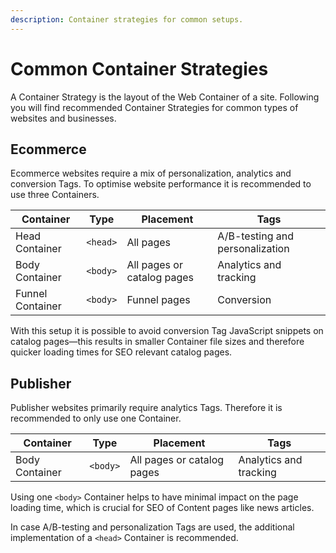 ```yaml
---
description: Container strategies for common setups.
---
```


# Common Container Strategies

A Container Strategy is the layout of the Web Container of a site. Following you will find recommended Container Strategies for common types of websites and businesses.

## Ecommerce

Ecommerce websites require a mix of personalization, analytics and conversion Tags. To optimise website performance it is recommended to use three Containers.

| Container        | Type     | Placement                  | Tags                            |
| ---------------- | -------- | -------------------------- | ------------------------------- |
| Head Container   | `<head>` | All pages                  | A/B-testing and personalization |
| Body Container   | `<body>` | All pages or catalog pages | Analytics and tracking          |
| Funnel Container | `<body>` | Funnel pages               | Conversion                      |

With this setup it is possible to avoid conversion Tag JavaScript snippets on catalog pages—this results in smaller Container file sizes and therefore quicker loading times for SEO relevant catalog pages.

## Publisher

Publisher websites primarily require analytics Tags. Therefore it is recommended to only use one Container.

| Container      | Type     | Placement                  | Tags                   |
| -------------- | -------- | -------------------------- | ---------------------- |
| Body Container | `<body>` | All pages or catalog pages | Analytics and tracking |

Using one `<body>` Container helps to have minimal impact on the page loading time, which is crucial for SEO of Content pages like news articles.&#x20;

In case A/B-testing and personalization Tags are used, the additional implementation of a `<head>` Container is recommended.
